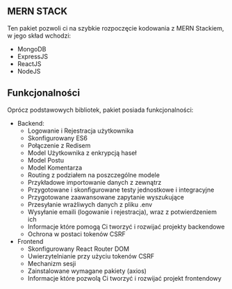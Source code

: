 ## **MERN STACK**
Ten pakiet pozwoli ci na szybkie rozpoczęcie kodowania z MERN Stackiem, w jego skład wchodzi:

 - MongoDB
 - ExpressJS
 - ReactJS
 - NodeJS



## Funkcjonalności
Oprócz podstawowych bibliotek, pakiet  posiada funkcjonalności:

 - Backend:
	 - Logowanie i Rejestracja użytkownika
	 - Skonfigurowany ES6
	 - Połączenie z Redisem
	 - Model Użytkownika z enkrypcją haseł
	 - Model Postu
	 - Model Komentarza
	 - Routing z podziałem na poszczególne modele
	 - Przykładowe importowanie danych z zewnątrz
	 - Przygotowane i skonfigurowane testy jednostkowe i integracyjne
	 - Przygotowane zaawansowane zapytanie wyszukujące
	 - Przesyłanie wrażliwych danych z pliku .env
	 - Wysyłanie emaili (logowanie i rejestracja), wraz z potwierdzeniem ich
	 - Informacje które pomogą Ci tworzyć i rozwijać projekty backendowe
	 - Ochrona w postaci tokenów CSRF
 - Frontend
	 - Skonfigurowany React Router DOM
	 - Uwierzytelnianie przy użyciu tokenów CSRF
	 - Mechanizm sesji
	 - Zainstalowane wymagane pakiety (axios)
	 - Informacje które pozwolą Ci tworzyć i rozwijać projekt frontendowy
